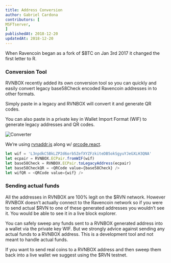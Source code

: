 ```yaml
---
title: Address Conversion
author: Gabriel Cardona
contributors: [
MSFTserver,
]
publishedAt: 2018-12-20
updatedAt: 2018-12-20
---
```


When Ravencoin began as a fork of $BTC on Jan 3rd 2017 it changed the first letter to R.

### Conversion Tool

RVNBOX recently added its own conversion tool so you can quickly and easily convert legacy base58Check encoded Ravencoin addresses in to other formats.

Simply paste in a legacy and RVNBOX will convert it and generate QR codes.

You can also paste in a private key in Wallet Import Format (WIF) to generate legacy addresses and QR codes.

![Converter](https://bigearth.github.io/bitblog/assets/converter.png)

We’re using [rvnaddr.js](https://github.com/raven-community/rvnaddrjs) along w/ [qrcode.react](https://github.com/zpao/qrcode.react).

```javascript
let wif = 'L3npdkC5BkLZP2d6orb5ZefXYZFzkiteDB5okSgyuYJeGXLH3QNA'
let ecpair = RVNBOX.ECPair.fromWIF(wif)
let base58Check = RVNBOX.ECPair.toLegacyAddress(ecpair)
let base58CheckQR = <QRCode value={base58Check} />
let wifQR = <QRCode value={wif} />
```

### Sending actual funds

All the addresses in RVNBOX are 100% legit on the $RVN network. However RVNBOX doesn’t actually connect to the Ravencoin network so if you were to send actual $RVN to one of these generated addresses you wouldn’t see it. You would be able to see it in a live block explorer.

You can safely sweep any funds sent to a RVNBOX generated address into a wallet via the private key WIF. But we strongly advice against sending any actual funds to a RVNBOX address. This is a development tool and not meant to handle actual funds.

If you want to send real coins to a RVNBOX address and then sweep them back into a live wallet we suggest using the $RVN testnet.
